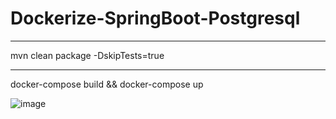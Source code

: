 # Dockerize-SpringBoot-Postgresql

-----------------
mvn clean package -DskipTests=true

----------------------
docker-compose build && docker-compose up

![image](https://user-images.githubusercontent.com/21373505/128173391-60c57a44-8fca-4bb3-826c-9f365b187753.png)
